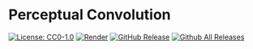 # Perceptual Convolution

[![License: CC0-1.0](https://img.shields.io/badge/License-CC0_1.0-lightgrey.svg)](http://creativecommons.org/publicdomain/zero/1.0/)
[![Render](https://github.com/tobiashienzsch/perceptual-convolution/actions/workflows/render.yml/badge.svg)](https://github.com/tobiashienzsch/perceptual-convolution/actions/workflows/render.yml)
[![GitHub Release](https://img.shields.io/github/release/tobiashienzsch/perceptual-convolution.svg?style=flat)](https://github.com/tobiashienzsch/perceptual-convolution/releases/latest)
[![Github All Releases](https://img.shields.io/github/downloads/tobiashienzsch/perceptual-convolution/total.svg)](https://github.com/tobiashienzsch/perceptual-convolution/releases/latest)
